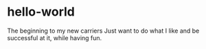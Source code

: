 # hello-world
The beginning to my new carriers 
Just want to do what I like and be successful at it, while having fun.
